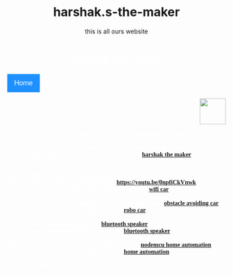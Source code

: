# harshak.s-the-maker
this is all ours website 
<!doctype html>
<html>
<head>
<title>
harshak the maker
</title>
<style>
body{text-align:center}</style>
<meta name="viewport" content="width=device-width, initial-scale=1">
<!-- Add icon library -->
<link rel="stylesheet" href="https://cdnjs.cloudflare.com/ajax/libs/font-awesome/4.7.0/css/font-awesome.min.css">
<style>
.btn {
  background-color: DodgerBlue;
  border: none;
  color: white;
  padding: 12px 16px;
  font-size: 16px;
  cursor: pointer;
}

/* Darker background on mouse-over */
.btn:hover {
  background-color: RoyalBlue;
}
</style>
</head>
<body background="https://as2.ftcdn.net/v2/jpg/02/07/84/71/1000_F_207847192_76gVEfvfpoJmhk9LwPmrGTnPDfHIz2mw.jpg">
<font  color="white" face="Elephant">
<h1><b>harshak the maker</b></h1>
<p align="left"><button class="btn"><i class="fa fa-home"></i> Home</button>
<p align="right"><img src="C:\Users\User\Pictures\harshak.jpg" height="60" width="60">
</font><p>
<p align="left"><font face="Copperplate Gothic" color="white">
<b>hi guys myself harshak and make arduino,nodemcu,programming,robot and mechanical projects<br>
i show my all projects in my youtube channel named harshak the maker<br>
you may subscribe to my channel by the given link:-<a href="https://www.youtube.com/channel/UCkdZZAKXrLijL6Cjfq6j4Ww">harshak the maker</a><br><br><br>
my few projects below here you may see them too:-<br>
1.how to make a wifi car using nodemcu :-<a href="https://youtu.be/0npfiCkVnwk">https://youtu.be/0npfiCkVnwk</a><br>
to see its wiring and detailed programming click here:-<a href="C:\Users\User\Desktop\hars.html">wifi car</a><br><br>
2.how to make a obstacle avoiding robot using arduino uno:-<a href="https://youtu.be/2O3i-uDazms">obstacle avoiding car</a><br>
to see its programming and wiring diagram:-<a href="C:\Users\User\Desktop\harsh.html">robo car</a><br><br>
3.how to make a bluetooth speaker:-<a href="https://youtu.be/CgYjOt-dfjw">bluetooth speaker</a><br>
to see its programming and wiring diagram:-<a href="C:\Users\User\Desktop\harshak.html">bluetooth speaker</a><br><br>
4.how to make a home automation using nodemcu:-<a href="https://youtu.be/qEtERd8aUUQ">nodemcu home automation</a><br>
to see its programming and wiring diagram:-<a href="C:\Users\User\Desktop\har.html">home automation</a><br><br><b>so these are some of my projects you can see them</b>
</font>
</body>
</html>
